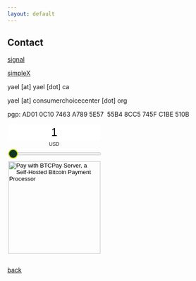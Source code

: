 ```yaml
---
layout: default
---
```


## Contact

<a href="https://signal.me/#eu/Q2rTUh2WrdTH3bkxdZfpOFeSF35VtfhLdmjBYGl4RdJJEa0/vzdED7KQ7upcfPhK">signal</a>

<a href="https://simplex.chat/contact#/?v=2-4&smp=smp%3A%2F%2F0YuTwO05YJWS8rkjn9eLJDjQhFKvIYd8d4xG8X1blIU%3D%40smp8.simplex.im%2FmoiiJsE6k46YCd_OgTF46tSkLWnDUl6Q%23%2F%3Fv%3D1-2%26dh%3DMCowBQYDK2VuAyEA9i5YCUkU9arVPdAvrDZqg17dTCaqab84aPl9poGzyAg%253D%26srv%3Dbeccx4yfxxbvyhqypaavemqurytl6hozr47wfc7uuecacjqdvwpw2xid.onion">simpleX</a>

yael [at] yael [dot] ca

yael [at] consumerchoicecenter [dot] org

pgp: AD01 0C10 7463 A789 5E57  55B4 8CC5 745F C1BE 510B


<style> .btcpay-form { display: inline-flex; align-items: center; justify-content: center; } .btcpay-form--inline { flex-direction: row; } .btcpay-form--block { flex-direction: column; } .btcpay-form--inline .submit { margin-left: 15px; } .btcpay-form--block select { margin-bottom: 10px; } .btcpay-form .btcpay-custom-container{ text-align: center; }.btcpay-custom { display: flex; align-items: center; justify-content: center; } .btcpay-form .plus-minus { cursor:pointer; font-size:25px; line-height: 25px; background: #DFE0E1; height: 30px; width: 45px; border:none; border-radius: 60px; margin: auto 5px; display: inline-flex; justify-content: center; } .btcpay-form select { -moz-appearance: none; -webkit-appearance: none; appearance: none; color: currentColor; background: transparent; border:1px solid transparent; display: block; padding: 1px; margin-left: auto; margin-right: auto; font-size: 11px; cursor: pointer; } .btcpay-form select:hover { border-color: #ccc; } .btcpay-form option { color: #000; background: rgba(0,0,0,.1); } .btcpay-input-price { -moz-appearance: textfield; border: none; box-shadow: none; text-align: center; font-size: 25px; margin: auto; border-radius: 5px; line-height: 35px; background: #fff; }.btcpay-input-price::-webkit-outer-spin-button, .btcpay-input-price::-webkit-inner-spin-button { -webkit-appearance: none; margin: 0; } </style>
<style> input[type=range].btcpay-input-range { -webkit-appearance:none; width:100%; background: transparent; } input[type=range].btcpay-input-range:focus { outline:0; } input[type=range].btcpay-input-range::-webkit-slider-runnable-track { width:100%; height:3.1px; cursor:pointer; box-shadow:0 0 1.7px #020,0 0 0 #003c00; background:#f3f3f3; border-radius:1px; border:0; } input[type=range].btcpay-input-range::-webkit-slider-thumb { box-shadow:none; border:2.5px solid #cedc21; height:22px; width:22px; border-radius:50%; background:#0f3723; cursor:pointer; -webkit-appearance:none; margin-top:-9.45px } input[type=range].btcpay-input-range:focus::-webkit-slider-runnable-track { background:#fff; } input[type=range].btcpay-input-range::-moz-range-track { width:100%; height:3.1px; cursor:pointer; box-shadow:0 0 1.7px #020,0 0 0 #003c00; background:#f3f3f3; border-radius:1px; border:0; } input[type=range].btcpay-input-range::-moz-range-thumb { box-shadow:none; border:2.5px solid #cedc21; height:22px; width:22px; border-radius:50%; background:#0f3723; cursor:pointer; } input[type=range].btcpay-input-range::-ms-track { width:100%; height:3.1px; cursor:pointer; background:0 0; border-color:transparent; color:transparent; } input[type=range].btcpay-input-range::-ms-fill-lower { background:#e6e6e6; border:0; border-radius:2px; box-shadow:0 0 1.7px #020,0 0 0 #003c00; } input[type=range].btcpay-input-range::-ms-fill-upper { background:#f3f3f3; border:0; border-radius:2px; box-shadow:0 0 1.7px #020,0 0 0 #003c00; } input[type=range].btcpay-input-range::-ms-thumb { box-shadow:none; border:2.5px solid #cedc21; height:22px; width:22px; border-radius:50%; background:#0f3723; cursor:pointer; height:3.1px; } input[type=range].btcpay-input-range:focus::-ms-fill-lower { background:#f3f3f3; } input[type=range].btcpay-input-range:focus::-ms-fill-upper { background:#fff; } </style>
<form method="POST" action="https://btcpay0.voltageapp.io/api/v1/invoices" class="btcpay-form btcpay-form--block">
  <input type="hidden" name="storeId" value="8ccSQTAjdp57jBRw3Wj369wZqBGuSmsM5aT9LBA5hR7R" />
  <input type="hidden" name="notifyEmail" value="yael@yael.ca" />
  <div class="btcpay-custom-container">
      <input class="btcpay-input-price" type="number" name="price" min="1" max="2000" step="1" value="1" data-price="1" style="width:209px;" />
    <select name="currency">
      <option value="USD" selected>USD</option>
      <option value="GBP">GBP</option>
      <option value="EUR">EUR</option>
      <option value="BTC">BTC</option>
    </select>
    <input type="range" class="btcpay-input-range" min="1" max="2000" step="1" value="1" style="width:209px;margin-bottom:15px;" />
  </div>
  <input type="image" class="submit" name="submit" src="https://btcpay0.voltageapp.io/img/paybutton/pay.svg" style="width:209px" alt="Pay with BTCPay Server, a Self-Hosted Bitcoin Payment Processor">
</form>
<script>
    function handleSliderChange(event) {
        event.preventDefault();
        const root = event.target.closest('.btcpay-form');
        const el = root.querySelector('.btcpay-input-price');
        const price = parseInt(el.value);
        const min = parseInt(event.target.getAttribute('min')) || 1;
        const max = parseInt(event.target.getAttribute('max'));
        if (price < min) { 
            el.value = min;
        } else if (price > max) {
            el.value = max;
        } 
        root.querySelector('.btcpay-input-range').value = el.value;
    }
    function handleSliderInput(event) {
        event.target.closest('.btcpay-form').querySelector('.btcpay-input-price').value = event.target.value;
    }
    document.querySelectorAll(".btcpay-form .btcpay-input-range").forEach(function(el) {
        if (!el.dataset.initialized) {
            el.addEventListener('input', handleSliderInput);
            el.dataset.initialized = true;
        }
    });
    document.querySelectorAll(".btcpay-form .btcpay-input-price").forEach(function(el) {
        if (!el.dataset.initialized) {
            el.addEventListener('change', handleSliderChange);
            el.dataset.initialized = true;
        }
    });
    
    function handlePriceInput(event) {
        event.preventDefault();
        const root = event.target.closest('.btcpay-form');
        const price = parseInt(event.target.dataset.price);
        if (isNaN(event.target.value)) root.querySelector('.btcpay-input-price').value = price;
        const min = parseInt(event.target.getAttribute('min')) || 1;
        const max = parseInt(event.target.getAttribute('max'));
        if (event.target.value < min) {
            event.target.value = min;
        } else if (event.target.value > max) { 
            event.target.value = max;
        }
    }
    document.querySelectorAll(".btcpay-form .btcpay-input-price").forEach(function(el) {
        if (!el.dataset.initialized) {
            el.addEventListener('input', handlePriceInput);
            el.dataset.initialized = true;
        }
    });
</script>

[back](./)
